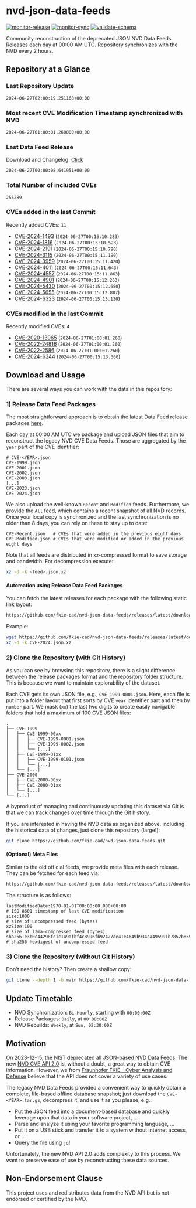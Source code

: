# nvd-json-data-feeds

[![monitor-release](https://github.com/fkie-cad/nvd-json-data-feeds/actions/workflows/monitor_release.yml/badge.svg)](https://github.com/fkie-cad/nvd-json-data-feeds/actions/workflows/monitor_release.yml)
[![monitor-sync](https://github.com/fkie-cad/nvd-json-data-feeds/actions/workflows/monitor_sync.yml/badge.svg)](https://github.com/fkie-cad/nvd-json-data-feeds/actions/workflows/monitor_sync.yml)
[![validate-schema](https://github.com/fkie-cad/nvd-json-data-feeds/actions/workflows/validate_schema.yml/badge.svg)](https://github.com/fkie-cad/nvd-json-data-feeds/actions/workflows/validate_schema.yml)

Community reconstruction of the deprecated JSON NVD Data Feeds.
[Releases](https://github.com/fkie-cad/nvd-json-data-feeds/releases/latest) each day at 00:00 AM UTC.
Repository synchronizes with the NVD every 2 hours.

## Repository at a Glance

### Last Repository Update

```plain
2024-06-27T02:00:19.251168+00:00
```

### Most recent CVE Modification Timestamp synchronized with NVD

```plain
2024-06-27T01:00:01.260000+00:00
```

### Last Data Feed Release

Download and Changelog: [Click](https://github.com/fkie-cad/nvd-json-data-feeds/releases/latest)

```plain
2024-06-27T00:00:08.641951+00:00
```

### Total Number of included CVEs

```plain
255289
```

### CVEs added in the last Commit

Recently added CVEs: `11`

- [CVE-2024-1493](CVE-2024/CVE-2024-14xx/CVE-2024-1493.json) (`2024-06-27T00:15:10.283`)
- [CVE-2024-1816](CVE-2024/CVE-2024-18xx/CVE-2024-1816.json) (`2024-06-27T00:15:10.523`)
- [CVE-2024-2191](CVE-2024/CVE-2024-21xx/CVE-2024-2191.json) (`2024-06-27T00:15:10.790`)
- [CVE-2024-3115](CVE-2024/CVE-2024-31xx/CVE-2024-3115.json) (`2024-06-27T00:15:11.190`)
- [CVE-2024-3959](CVE-2024/CVE-2024-39xx/CVE-2024-3959.json) (`2024-06-27T00:15:11.420`)
- [CVE-2024-4011](CVE-2024/CVE-2024-40xx/CVE-2024-4011.json) (`2024-06-27T00:15:11.643`)
- [CVE-2024-4557](CVE-2024/CVE-2024-45xx/CVE-2024-4557.json) (`2024-06-27T00:15:11.863`)
- [CVE-2024-4901](CVE-2024/CVE-2024-49xx/CVE-2024-4901.json) (`2024-06-27T00:15:12.263`)
- [CVE-2024-5430](CVE-2024/CVE-2024-54xx/CVE-2024-5430.json) (`2024-06-27T00:15:12.650`)
- [CVE-2024-5655](CVE-2024/CVE-2024-56xx/CVE-2024-5655.json) (`2024-06-27T00:15:12.887`)
- [CVE-2024-6323](CVE-2024/CVE-2024-63xx/CVE-2024-6323.json) (`2024-06-27T00:15:13.130`)


### CVEs modified in the last Commit

Recently modified CVEs: `4`

- [CVE-2020-13965](CVE-2020/CVE-2020-139xx/CVE-2020-13965.json) (`2024-06-27T01:00:01.260`)
- [CVE-2022-24816](CVE-2022/CVE-2022-248xx/CVE-2022-24816.json) (`2024-06-27T01:00:01.260`)
- [CVE-2022-2586](CVE-2022/CVE-2022-25xx/CVE-2022-2586.json) (`2024-06-27T01:00:01.260`)
- [CVE-2024-6344](CVE-2024/CVE-2024-63xx/CVE-2024-6344.json) (`2024-06-27T00:15:13.360`)


## Download and Usage

There are several ways you can work with the data in this repository:

### 1) Release Data Feed Packages

The most straightforward approach is to obtain the latest Data Feed release packages [here](https://github.com/fkie-cad/nvd-json-data-feeds/releases/latest).

Each day at 00:00 AM UTC we package and upload JSON files that aim to reconstruct the legacy NVD CVE Data Feeds.
Those are aggregated by the `year` part of the CVE identifier:

```
# CVE-<YEAR>.json
CVE-1999.json
CVE-2001.json
CVE-2002.json
CVE-2003.json
[...]
CVE-2023.json
CVE-2024.json
```

We also upload the well-known `Recent` and `Modified` feeds.
Furthermore, we provide the `All` feed, which contains a recent snapshot of all NVD records.
Once your local copy is synchronized and the last synchronization is no older than 8 days, you can rely on these to stay up to date:

```plain
CVE-Recent.json   # CVEs that were added in the previous eight days
CVE-Modified.json # CVEs that were modified or added in the previous eight days
```

Note that all feeds are distributed in `xz`-compressed format to save storage and bandwidth.
For decompression execute:

```sh
xz -d -k <feed>.json.xz
```

#### Automation using Release Data Feed Packages

You can fetch the latest releases for each package with the following static link layout:

```sh
https://github.com/fkie-cad/nvd-json-data-feeds/releases/latest/download/CVE-<YEAR>.json.xz
```

Example:

```sh
wget https://github.com/fkie-cad/nvd-json-data-feeds/releases/latest/download/CVE-2024.json.xz
xz -d -k CVE-2024.json.xz
```

### 2) Clone the Repository (with Git History)

As you can see by browsing this repository, there is a slight difference between the release packages format and the repository folder structure.
This is because we want to maintain explorability of the dataset.

Each CVE gets its own JSON file, e.g., `CVE-1999-0001.json`.
Here, each file is put into a folder layout that first sorts by CVE `year` identifier part and then by `number` part.
We mask (`xx`) the last two digits to create easily navigable folders that hold a maximum of 100 CVE JSON files:

```plain
.
├── CVE-1999
│   ├── CVE-1999-00xx
│   │   ├── CVE-1999-0001.json
│   │   ├── CVE-1999-0002.json
│   │   └── [...]
│   ├── CVE-1999-01xx
│   │   ├── CVE-1999-0101.json
│   │   └── [...]
│   └── [...]
├── CVE-2000
│   ├── CVE-2000-00xx
│   ├── CVE-2000-01xx
│   └── [...]
└── [...]
```

A byproduct of managing and continuously updating this dataset via Git is that we can track changes over time through the Git history.

If you are interested in having the NVD data as organized above, including the historical data of changes, just clone this repository (large!):

```sh
git clone https://github.com/fkie-cad/nvd-json-data-feeds.git
```

#### (Optional) Meta Files

Similar to the old official feeds, we provide meta files with each release. They can be fetched for each feed via:

```sh
https://github.com/fkie-cad/nvd-json-data-feeds/releases/latest/download/CVE-<YEAR>.meta
```

The structure is as follows:

```plain
lastModifiedDate:1970-01-01T00:00:00.000+00:00                          # ISO 8601 timestamp of last CVE modification
size:1000                                                               # size of uncompressed feed (bytes)
xzSize:100                                                              # size of lzma-compressed feed (bytes)
sha256:e3b0c44298fc1c149afbf4c8996fb92427ae41e4649b934ca495991b7852b855 # sha256 hexdigest of uncompressed feed
```

### 3) Clone the Repository (without Git History)

Don't need the history? Then create a shallow copy:

```sh
git clone --depth 1 -b main https://github.com/fkie-cad/nvd-json-data-feeds.git
```


## Update Timetable

* NVD Synchronization: `Bi-Hourly`, starting with `00:00:00Z`
* Release Packages: `Daily`, at `00:00:00Z`
* NVD Rebuilds: `Weekly`, at `Sun, 02:30:00Z`


## Motivation

On 2023-12-15, the NIST deprecated all [JSON-based NVD Data Feeds](https://nvd.nist.gov/vuln/data-feeds#divRetirementBanner-1).
The new [NVD CVE API 2.0](https://nvd.nist.gov/developers/vulnerabilities) is, without a doubt, a great way to obtain CVE information.
However, we from [Fraunhofer FKIE - Cyber Analysis and Defense](https://www.fkie.fraunhofer.de/en/departments/cad.html) believe that the API does not cover a variety of use cases.

The legacy NVD Data Feeds provided a convenient way to quickly obtain a complete, file-based offline database snapshot; just download the `CVE-<YEAR>.tar.gz`, decompress it, and use it as you please, e.g.:

- Put the JSON feed into a document-based database and quickly leverage upon that data in your software project, ...
- Parse and analyze it using your favorite programming language, ...
- Put it on a USB stick and transfer it to a system without internet access, or ...
- Query the file using `jq`!

Unfortunately, the new NVD API 2.0 adds complexity to this process.
We want to preserve ease of use by reconstructing these data sources.

## Non-Endorsement Clause

This project uses and redistributes data from the NVD API but is not endorsed or certified by the NVD.